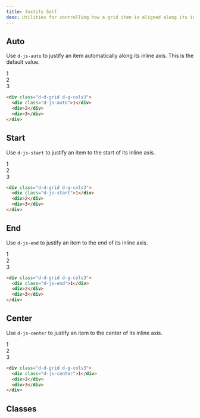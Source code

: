 ```yaml
---
title: Justify Self
desc: Utilities for controlling how a grid item is aligned along its inline axis.
---
```


## Auto
Use `d-js-auto` to justify an item automatically along its inline axis. This is the default value.

<code-well-header class="d-fl-center d-fd-column d-p24 d-bgc-purple-100 d-bgo50 d-w100p d-hmn102" custom>
  <div class="d-d-grid d-g-cols3 d-w100p d-bar8 d-bgc-purple-100">
    <div class="d-fl-center d-js-auto d-m8 d-p16 d-wmn64 d-bgc-purple-300 d-bar4 d-fs24 d-fw-bold">1</div>
    <div class="d-fl-center d-m8 d-p16 d-wmn64 d-bgc-purple-300 d-bar4 d-fs24 d-fw-bold d-o50">2</div>
    <div class="d-fl-center d-m8 d-p16 d-wmn64 d-bgc-purple-300 d-bar4 d-fs24 d-fw-bold d-o50">3</div>
  </div>
</code-well-header>

```html
<div class="d-d-grid d-g-cols3">
  <div class="d-js-auto">1</div>
  <div>2</div>
  <div>3</div>
</div>
```

## Start
Use `d-js-start` to justify an item to the start of its inline axis.

<code-well-header class="d-fl-center d-fd-column d-p24 d-bgc-green-100 d-bgo50 d-w100p d-hmn102" custom>
  <div class="d-d-grid d-g-cols3 d-w100p d-bar8 d-bgc-green-100">
    <div class="d-fl-center d-js-start d-m8 d-p16 d-wmn64 d-bgc-green-300 d-bar4 d-fs24 d-fw-bold">1</div>
    <div class="d-fl-center d-m8 d-p16 d-wmn64 d-bgc-green-300 d-bar4 d-fs24 d-fw-bold d-o50">2</div>
    <div class="d-fl-center d-m8 d-p16 d-wmn64 d-bgc-green-300 d-bar4 d-fs24 d-fw-bold d-o50">3</div>
  </div>
</code-well-header>

```html
<div class="d-d-grid d-g-cols3">
  <div class="d-js-start">1</div>
  <div>2</div>
  <div>3</div>
</div>
```

## End
Use `d-js-end` to justify an item to the end of its inline axis.

<code-well-header class="d-fl-center d-fd-column d-p24 d-bgc-pink-100 d-bgo50 d-w100p d-hmn102" custom>
  <div class="d-d-grid d-g-cols3 d-w100p d-bar8 d-bgc-pink-100">
    <div class="d-fl-center d-js-end d-m8 d-p16 d-wmn64 d-bgc-pink-300 d-bar4 d-fs24 d-fw-bold">1</div>
    <div class="d-fl-center d-m8 d-p16 d-wmn64 d-bgc-pink-300 d-bar4 d-fs24 d-fw-bold d-o50">2</div>
    <div class="d-fl-center d-m8 d-p16 d-wmn64 d-bgc-pink-300 d-bar4 d-fs24 d-fw-bold d-o50">3</div>
  </div>
</code-well-header>

```html
<div class="d-d-grid d-g-cols3">
  <div class="d-js-end">1</div>
  <div>2</div>
  <div>3</div>
</div>
```

## Center
Use `d-js-center` to justify an item to the center of its inline axis.

<code-well-header class="d-fl-center d-fd-column d-p24 d-bgc-red-100 d-bgo50 d-w100p d-hmn102" custom>
  <div class="d-d-grid d-g-cols3 d-w100p d-bar8 d-bgc-red-100">
    <div class="d-fl-center d-js-center d-m8 d-p16 d-wmn64 d-bgc-red-300 d-bar4 d-fs24 d-fw-bold">1</div>
    <div class="d-fl-center d-m8 d-p16 d-wmn64 d-bgc-red-300 d-bar4 d-fs24 d-fw-bold d-o50">2</div>
    <div class="d-fl-center d-m8 d-p16 d-wmn64 d-bgc-red-300 d-bar4 d-fs24 d-fw-bold d-o50">3</div>
  </div>
</code-well-header>

```html
<div class="d-d-grid d-g-cols3">
  <div class="d-js-center">1</div>
  <div>2</div>
  <div>3</div>
</div>
```

## Classes
<utility-class-table>
  <template #content>
    <tbody>
      <tr v-for="i in ['center', 'end', 'start', 'left', 'right', 'baseline', 'first-baseline', 'last-baseline', 'stretch', 'safe', 'unsafe', 'normal', 'legacy', 'auto', 'unset']">
        <th scope="row" class="d-ff-mono d-fc-purple d-fw-normal d-fs12">.d-js-{{ i }}</th>
        <td class="d-ff-mono d-fc-orange d-fs12">justify-self: {{ i }} !important;</td>
      </tr>
    </tbody>
  </template>
</utility-class-table>
